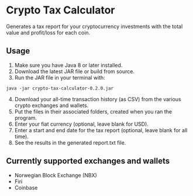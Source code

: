 # Crypto Tax Calculator

Generates a tax report for your cryptocurrency investments with the total value and profit/loss for each coin.

## Usage
1. Make sure you have Java 8 or later installed.
2. Download the latest JAR file or build from source.
3. Run the JAR file in your terminal with:

```
java -jar crypto-tax-calculator-0.2.0.jar
```

4. Download your all-time transaction history (as CSV) from the various crypto exchanges and wallets.
5. Put the files in their associated folders, created when you ran the program.
6. Enter your fiat currency (optional, leave blank for USD).
7. Enter a start and end date for the tax report (optional, leave blank for all time).
8. See the results in the generated report.txt file.

## Currently supported exchanges and wallets
- Norwegian Block Exchange (NBX)
- Firi
- Coinbase
